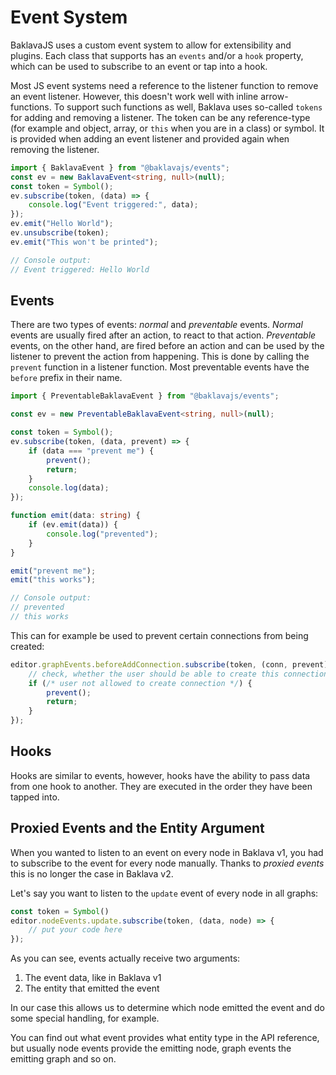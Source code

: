 # Event System

BaklavaJS uses a custom event system to allow for extensibility and plugins.
Each class that supports has an `events` and/or a `hook` property, which can be used to subscribe to an event or tap into a hook.

Most JS event systems need a reference to the listener function to remove an event listener.
However, this doesn't work well with inline arrow-functions.
To support such functions as well, Baklava uses so-called `tokens` for adding and removing a listener.
The token can be any reference-type (for example and object, array, or `this` when you are in a class) or symbol.
It is provided when adding an event listener and provided again when removing the listener.

```ts
import { BaklavaEvent } from "@baklavajs/events";
const ev = new BaklavaEvent<string, null>(null);
const token = Symbol();
ev.subscribe(token, (data) => {
    console.log("Event triggered:", data);
});
ev.emit("Hello World");
ev.unsubscribe(token);
ev.emit("This won't be printed");

// Console output:
// Event triggered: Hello World
```

## Events

There are two types of events: _normal_ and _preventable_ events.
_Normal_ events are usually fired after an action, to react to that action.
_Preventable_ events, on the other hand, are fired before an action and can be used by the listener to prevent the action from happening.
This is done by calling the `prevent` function in a listener function.
Most preventable events have the `before` prefix in their name.

```ts
import { PreventableBaklavaEvent } from "@baklavajs/events";

const ev = new PreventableBaklavaEvent<string, null>(null);

const token = Symbol();
ev.subscribe(token, (data, prevent) => {
    if (data === "prevent me") {
        prevent();
        return;
    }
    console.log(data);
});

function emit(data: string) {
    if (ev.emit(data)) {
        console.log("prevented");
    }
}

emit("prevent me");
emit("this works");

// Console output:
// prevented
// this works
```

This can for example be used to prevent certain connections from being created:

```ts
editor.graphEvents.beforeAddConnection.subscribe(token, (conn, prevent) => {
    // check, whether the user should be able to create this connection.
    if (/* user not allowed to create connection */) {
        prevent();
        return;
    }
});
```

## Hooks

Hooks are similar to events, however, hooks have the ability to pass data from one hook to another.
They are executed in the order they have been tapped into.

## Proxied Events and the Entity Argument

When you wanted to listen to an event on every node in Baklava v1, you had to subscribe to the event for every node manually.
Thanks to _proxied events_ this is no longer the case in Baklava v2.

Let's say you want to listen to the `update` event of every node in all graphs:

```ts
const token = Symbol()
editor.nodeEvents.update.subscribe(token, (data, node) => {
    // put your code here
});
```

As you can see, events actually receive two arguments:
1. The event data, like in Baklava v1
2. The entity that emitted the event

In our case this allows us to determine which node emitted the event and do some special handling, for example.

You can find out what event provides what entity type in the API reference, but usually node events provide the emitting node, graph events the emitting graph and so on.
